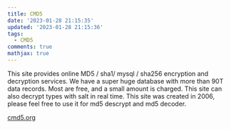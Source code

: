 ```yaml
---
title: CMD5
date: '2023-01-28 21:15:35'
updated: '2023-01-28 21:15:36'
tags:
  - CMD5
comments: true
mathjax: true
---
```

This site provides online MD5 / sha1/ mysql / sha256 encryption and decryption services. We have a super huge database with more than 90T data records. Most are free, and a small amount is charged. This site can also decrypt types with salt in real time. This site was created in 2006, please feel free to use it for md5 descrypt and md5 decoder.

[cmd5.org](www.cmd5.org)
